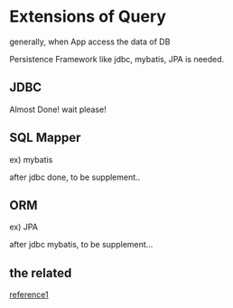 # Extensions of Query
generally, when App access the data of DB

Persistence Framework like jdbc, mybatis, JPA is needed.

## JDBC
Almost Done! wait please!

## SQL Mapper
ex) mybatis

after jdbc done, to be supplement..

## ORM
ex) JPA

after jdbc mybatis, to be supplement...

## the related

[reference1](https://gmlwjd9405.github.io/2018/12/25/difference-jdbc-jpa-mybatis.html)